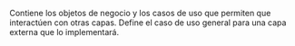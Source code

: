 Contiene los objetos de negocio y los casos de uso que permiten que interactúen con otras capas.
Define el caso de uso general para una capa externa que lo implementará.